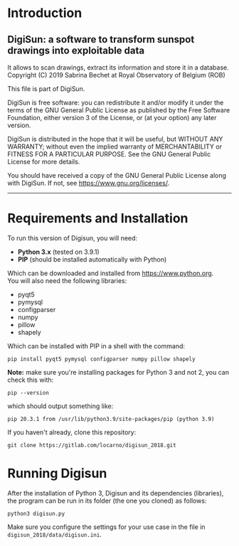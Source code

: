 
# Introduction
## DigiSun: a software to transform sunspot drawings into exploitable data
It allows to scan drawings, extract its information and store it in a database.
Copyright (C) 2019 Sabrina Bechet at Royal Observatory of Belgium (ROB)

This file is part of DigiSun.

DigiSun is free software: you can redistribute it and/or modify
it under the terms of the GNU General Public License as published by
the Free Software Foundation, either version 3 of the License, or
(at your option) any later version.

DigiSun is distributed in the hope that it will be useful,
but WITHOUT ANY WARRANTY; without even the implied warranty of
MERCHANTABILITY or FITNESS FOR A PARTICULAR PURPOSE.  See the
GNU General Public License for more details.

You should have received a copy of the GNU General Public License
along with DigiSun.  If not, see <https://www.gnu.org/licenses/>.

---------------

# Requirements and Installation
To run this version of Digisun, you will need:
* **Python 3.x** (tested on 3.9.1)
* **PIP** (should be installed automatically with Python)

Which can be downloaded and installed from https://www.python.org. <br />
You will also need the following libraries:

* pyqt5 
* pymysql
* configparser
* numpy
* pillow 
* shapely 

Which can be installed with PIP in a shell with the command:

`pip install pyqt5 pymysql configparser numpy pillow shapely`

**Note:** make sure you're installing packages for Python 3 and not 2, you can check this with:

`pip --version`

which should output something like:

`pip 20.3.1 from /usr/lib/python3.9/site-packages/pip (python 3.9)`

If you haven't already, clone this repository:

`git clone https://gitlab.com/locarno/digisun_2018.git`

# Running Digisun
After the installation of Python 3, Digisun and its dependencies (libraries), the program can be run in its folder (the one you cloned) as follows:

`python3 digisun.py`

Make sure you configure the settings for your use case in the file in `digisun_2018/data/digisun.ini`.
